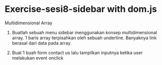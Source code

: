# Exercise-sesi8-sidebar with dom.js
Multidimensional Array

1. Buatlah sebuah menu sidebar menggunakan konsep multidimensional array.
  1 baris array terpisahkan oleh sebuah underline. 
  Banyaknya link berasal dari data pada array.
  
2. Buat 1 buah form contact us lalu tampilkan inputnya ketika user melakukan event onclick


